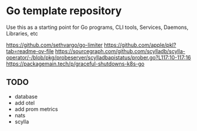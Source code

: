 # Go template repository

Use this as a starting point for Go programs, CLI tools, Services, Daemons, Libraries, etc

<https://github.com/sethvargo/go-limiter>
<https://github.com/apple/pkl?tab=readme-ov-file>
<https://sourcegraph.com/github.com/scylladb/scylla-operator/-/blob/pkg/probeserver/scylladbapistatus/prober.go?L117:10-117:16>
<https://packagemain.tech/p/graceful-shutdowns-k8s-go>

## TODO

- database
- add otel
- add prom metrics
- nats
- scylla
